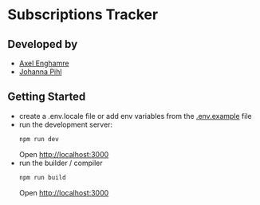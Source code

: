 # Subscriptions Tracker
## Developed by
- [Axel Enghamre](https://github.com/AxelEnghamre)
- [Johanna Pihl](https://github.com/Emma-Jonna)
## Getting Started

- create a .env.locale file or add env variables from the [.env.example](.env.example) file
- run the development server:
    ```bash
    npm run dev
    ```
    Open [http://localhost:3000](http://localhost:3000)
- run the builder / compiler
    ```bash
    npm run build
    ```
    Open [http://localhost:3000](http://localhost:3000)


